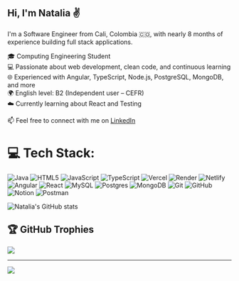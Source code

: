 ## Hi, I'm Natalia ✌️

I'm a Software Engineer from Cali, Colombia 🇨🇴, with nearly 8 months of experience building full stack applications.

🎓 Computing Engineering Student  <br/>
💻 Passionate about web development, clean code, and continuous learning  <br/>
🌐 Experienced with Angular, TypeScript, Node.js, PostgreSQL, MongoDB, and more <br/>
🌍 English level: B2 (Independent user – CEFR) <br/>
☁️ Currently learning about React and Testing <br/>

📫 Feel free to connect with me on [LinkedIn](https://www.linkedin.com/in/judyfajardo)
# 💻 Tech Stack:
![Java](https://img.shields.io/badge/java-%23ED8B00.svg?style=for-the-badge&logo=openjdk&logoColor=white) ![HTML5](https://img.shields.io/badge/html5-%23E34F26.svg?style=for-the-badge&logo=html5&logoColor=white) ![JavaScript](https://img.shields.io/badge/javascript-%23323330.svg?style=for-the-badge&logo=javascript&logoColor=%23F7DF1E) ![TypeScript](https://img.shields.io/badge/typescript-%23007ACC.svg?style=for-the-badge&logo=typescript&logoColor=white) ![Vercel](https://img.shields.io/badge/vercel-%23000000.svg?style=for-the-badge&logo=vercel&logoColor=white) ![Render](https://img.shields.io/badge/Render-%46E3B7.svg?style=for-the-badge&logo=render&logoColor=white) ![Netlify](https://img.shields.io/badge/netlify-%23000000.svg?style=for-the-badge&logo=netlify&logoColor=#00C7B7) ![Angular](https://img.shields.io/badge/angular-%23DD0031.svg?style=for-the-badge&logo=angular&logoColor=white) ![React](https://img.shields.io/badge/react-%2320232a.svg?style=for-the-badge&logo=react&logoColor=%2361DAFB) ![MySQL](https://img.shields.io/badge/mysql-4479A1.svg?style=for-the-badge&logo=mysql&logoColor=white) ![Postgres](https://img.shields.io/badge/postgres-%23316192.svg?style=for-the-badge&logo=postgresql&logoColor=white) ![MongoDB](https://img.shields.io/badge/MongoDB-%234ea94b.svg?style=for-the-badge&logo=mongodb&logoColor=white) ![Git](https://img.shields.io/badge/git-%23F05033.svg?style=for-the-badge&logo=git&logoColor=white) ![GitHub](https://img.shields.io/badge/github-%23121011.svg?style=for-the-badge&logo=github&logoColor=white) ![Notion](https://img.shields.io/badge/Notion-%23000000.svg?style=for-the-badge&logo=notion&logoColor=white) ![Postman](https://img.shields.io/badge/Postman-FF6C37?style=for-the-badge&logo=postman&logoColor=white)

![Natalia's GitHub stats](https://github-readme-stats.vercel.app/api?username=natyvcodes&show_icons=true&bg_color=00000000)

## 🏆 GitHub Trophies
![](https://github-profile-trophy.vercel.app/?username=natyvcodes&theme=radical&no-frame=false&no-bg=true&margin-w=4)

---
[![](https://visitcount.itsvg.in/api?id=natyvcodes&icon=0&color=0)](https://visitcount.itsvg.in)


